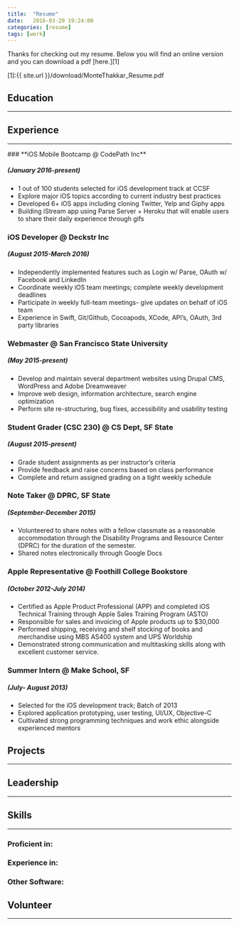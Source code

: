 ```yaml
---
title:  "Resume"
date:   2016-03-20 19:24:00
categories: [resume]
tags: [work]
---
```


Thanks for checking out my resume. Below you will find an online version and you can download a pdf [here.][1]

[1]:{{ site.url }}/download/MonteThakkar_Resume.pdf

## **Education**
<hr>

## **Experience**
<hr>
### **iOS Mobile Bootcamp @ CodePath Inc**

##### **(January 2016-present)**
 	
- 1 out of 100 students selected for iOS development track at CCSF
- Explore major iOS topics according to current industry best practices
- Developed 6+ iOS apps including cloning Twitter, Yelp and Giphy apps
- Building iStream app using Parse Server + Heroku that will enable users to share their daily experience through gifs

### **iOS Developer @ Deckstr Inc**

##### **(August 2015-March 2016)**

- Independently implemented features such as Login w/ Parse, OAuth w/ Facebook and LinkedIn
- Coordinate weekly iOS team meetings; complete weekly development deadlines
- Participate in weekly full-team meetings- give updates on behalf of iOS team
- Experience in Swift, Git/Github, Cocoapods, XCode, API’s, OAuth, 3rd party libraries

### **Webmaster @ San Francisco State University**

##### **(May 2015-present)**

- Develop and maintain several department websites using Drupal CMS, WordPress and Adobe Dreamweaver 
- Improve web design, information architecture, search engine optimization 
- Perform site re-structuring, bug fixes, accessibility and usability testing

### **Student Grader (CSC 230) @ CS Dept, SF State**

##### **(August 2015-present)**

- Grade student assignments as per instructor’s criteria
- Provide feedback and raise concerns based on class performance
- Complete and return assigned grading on a tight weekly schedule

### **Note Taker @ DPRC, SF State**

##### **(September-December 2015)**

- Volunteered to share notes with a fellow classmate as a reasonable accommodation through the Disability Programs and Resource Center (DPRC) for the duration of the semester.
- Shared notes electronically through Google Docs 

### **Apple Representative @ Foothill College Bookstore**

##### **(October 2012-July 2014)**

- Certified as Apple Product Professional (APP) and completed iOS Technical Training through Apple Sales Training Program (ASTO)
- Responsible for sales and invoicing of Apple products up to $30,000	    
- Performed shipping, receiving and shelf stocking of books and merchandise using MBS AS400 system and UPS Worldship
- Demonstrated strong communication and multitasking skills along with excellent customer service.

### **Summer Intern @ Make School, SF**

##### **(July- August 2013)**

- Selected for the iOS development track; Batch of 2013
- Explored application prototyping, user testing, UI/UX, Objective-C
- Cultivated strong programming techniques and work ethic alongside experienced mentors 

## **Projects**
<hr>

## **Leadership**
<hr>

## **Skills**
<hr>

### Proficient in:


### Experience in:


### Other Software:


## **Volunteer**
<hr>